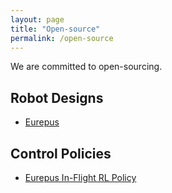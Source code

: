 ```yaml
---
layout: page
title: "Open-source"
permalink: /open-source
---
```


We are committed to open-sourcing.

## Robot Designs
* [Eurepus](https://github.com/ntnu-arl/Eurepus-design)

## Control Policies
* [Eurepus In-Flight RL Policy](https://github.com/ntnu-arl/Eurepus-RL)

